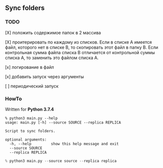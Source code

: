 ## Sync folders

### TODO

[X] положить содержимое папок в 2 массива

[X] проитерировать по каждому из списков.
Если в списке А имеется файл, которого нет в списке В, то скопировать этот файл в папку В.
Если контрольная сумма файла списка В отличается от контрольной суммы списка А, то заменить это файлом списка А.

[x] логирование в файл

[x] добавить запуск через аргументы

[ ] периодический запуск


### HowTo

Written for __Python 3.7.4__

```commandline
% python3 main.py --help
usage: main.py [-h] --source SOURCE --replica REPLICA

Script to sync folders.

optional arguments:
  -h, --help         show this help message and exit
  --source SOURCE
  --replica REPLICA

```

```python
% python3 main.py --source source --replica replica
```
